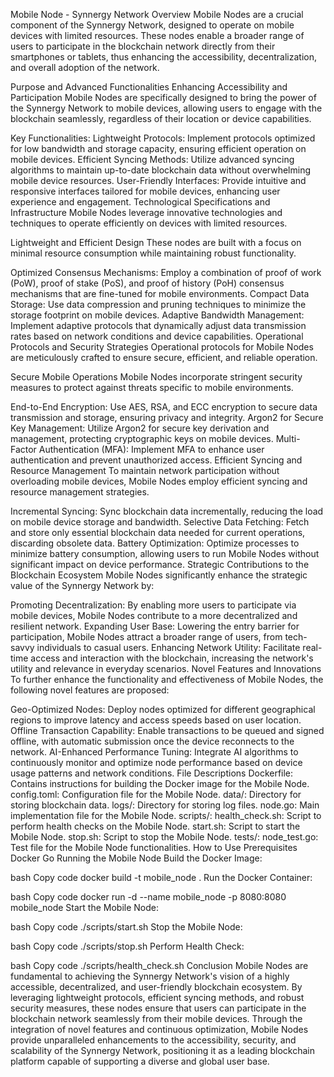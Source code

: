 Mobile Node - Synnergy Network
Overview
Mobile Nodes are a crucial component of the Synnergy Network, designed to operate on mobile devices with limited resources. These nodes enable a broader range of users to participate in the blockchain network directly from their smartphones or tablets, thus enhancing the accessibility, decentralization, and overall adoption of the network.

Purpose and Advanced Functionalities
Enhancing Accessibility and Participation
Mobile Nodes are specifically designed to bring the power of the Synnergy Network to mobile devices, allowing users to engage with the blockchain seamlessly, regardless of their location or device capabilities.

Key Functionalities:
Lightweight Protocols: Implement protocols optimized for low bandwidth and storage capacity, ensuring efficient operation on mobile devices.
Efficient Syncing Methods: Utilize advanced syncing algorithms to maintain up-to-date blockchain data without overwhelming mobile device resources.
User-Friendly Interfaces: Provide intuitive and responsive interfaces tailored for mobile devices, enhancing user experience and engagement.
Technological Specifications and Infrastructure
Mobile Nodes leverage innovative technologies and techniques to operate efficiently on devices with limited resources.

Lightweight and Efficient Design
These nodes are built with a focus on minimal resource consumption while maintaining robust functionality.

Optimized Consensus Mechanisms: Employ a combination of proof of work (PoW), proof of stake (PoS), and proof of history (PoH) consensus mechanisms that are fine-tuned for mobile environments.
Compact Data Storage: Use data compression and pruning techniques to minimize the storage footprint on mobile devices.
Adaptive Bandwidth Management: Implement adaptive protocols that dynamically adjust data transmission rates based on network conditions and device capabilities.
Operational Protocols and Security Strategies
Operational protocols for Mobile Nodes are meticulously crafted to ensure secure, efficient, and reliable operation.

Secure Mobile Operations
Mobile Nodes incorporate stringent security measures to protect against threats specific to mobile environments.

End-to-End Encryption: Use AES, RSA, and ECC encryption to secure data transmission and storage, ensuring privacy and integrity.
Argon2 for Secure Key Management: Utilize Argon2 for secure key derivation and management, protecting cryptographic keys on mobile devices.
Multi-Factor Authentication (MFA): Implement MFA to enhance user authentication and prevent unauthorized access.
Efficient Syncing and Resource Management
To maintain network participation without overloading mobile devices, Mobile Nodes employ efficient syncing and resource management strategies.

Incremental Syncing: Sync blockchain data incrementally, reducing the load on mobile device storage and bandwidth.
Selective Data Fetching: Fetch and store only essential blockchain data needed for current operations, discarding obsolete data.
Battery Optimization: Optimize processes to minimize battery consumption, allowing users to run Mobile Nodes without significant impact on device performance.
Strategic Contributions to the Blockchain Ecosystem
Mobile Nodes significantly enhance the strategic value of the Synnergy Network by:

Promoting Decentralization: By enabling more users to participate via mobile devices, Mobile Nodes contribute to a more decentralized and resilient network.
Expanding User Base: Lowering the entry barrier for participation, Mobile Nodes attract a broader range of users, from tech-savvy individuals to casual users.
Enhancing Network Utility: Facilitate real-time access and interaction with the blockchain, increasing the network's utility and relevance in everyday scenarios.
Novel Features and Innovations
To further enhance the functionality and effectiveness of Mobile Nodes, the following novel features are proposed:

Geo-Optimized Nodes: Deploy nodes optimized for different geographical regions to improve latency and access speeds based on user location.
Offline Transaction Capability: Enable transactions to be queued and signed offline, with automatic submission once the device reconnects to the network.
AI-Enhanced Performance Tuning: Integrate AI algorithms to continuously monitor and optimize node performance based on device usage patterns and network conditions.
File Descriptions
Dockerfile: Contains instructions for building the Docker image for the Mobile Node.
config.toml: Configuration file for the Mobile Node.
data/: Directory for storing blockchain data.
logs/: Directory for storing log files.
node.go: Main implementation file for the Mobile Node.
scripts/:
health_check.sh: Script to perform health checks on the Mobile Node.
start.sh: Script to start the Mobile Node.
stop.sh: Script to stop the Mobile Node.
tests/:
node_test.go: Test file for the Mobile Node functionalities.
How to Use
Prerequisites
Docker
Go
Running the Mobile Node
Build the Docker Image:

bash
Copy code
docker build -t mobile_node .
Run the Docker Container:

bash
Copy code
docker run -d --name mobile_node -p 8080:8080 mobile_node
Start the Mobile Node:

bash
Copy code
./scripts/start.sh
Stop the Mobile Node:

bash
Copy code
./scripts/stop.sh
Perform Health Check:

bash
Copy code
./scripts/health_check.sh
Conclusion
Mobile Nodes are fundamental to achieving the Synnergy Network's vision of a highly accessible, decentralized, and user-friendly blockchain ecosystem. By leveraging lightweight protocols, efficient syncing methods, and robust security measures, these nodes ensure that users can participate in the blockchain network seamlessly from their mobile devices. Through the integration of novel features and continuous optimization, Mobile Nodes provide unparalleled enhancements to the accessibility, security, and scalability of the Synnergy Network, positioning it as a leading blockchain platform capable of supporting a diverse and global user base.






